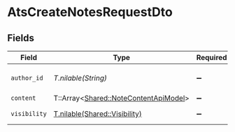 # AtsCreateNotesRequestDto


## Fields

| Field                                                                               | Type                                                                                | Required                                                                            | Description                                                                         | Example                                                                             |
| ----------------------------------------------------------------------------------- | ----------------------------------------------------------------------------------- | ----------------------------------------------------------------------------------- | ----------------------------------------------------------------------------------- | ----------------------------------------------------------------------------------- |
| `author_id`                                                                         | *T.nilable(String)*                                                                 | :heavy_minus_sign:                                                                  | Unique identifier of the author                                                     | 1234567890                                                                          |
| `content`                                                                           | T::Array<[Shared::NoteContentApiModel](../../models/shared/notecontentapimodel.md)> | :heavy_minus_sign:                                                                  | N/A                                                                                 |                                                                                     |
| `visibility`                                                                        | [T.nilable(Shared::Visibility)](../../models/shared/visibility.md)                  | :heavy_minus_sign:                                                                  | Visibility of the note                                                              |                                                                                     |